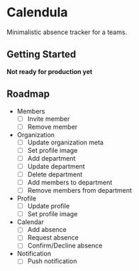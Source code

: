 # Calendula

Minimalistic absence tracker for a teams.

## Getting Started

**Not  ready for production yet**

## Roadmap

- Members
  - [ ] Invite member
  - [ ] Remove member
- Organization
  - [ ] Update organization meta
  - [ ] Set profile image
  - [ ] Add department
  - [ ] Update department
  - [ ] Delete department
  - [ ] Add members to department
  - [ ] Remove members from department
- Profile
  - [ ] Update profile
  - [ ] Set profile image
- Calendar
  - [ ] Add absence
  - [ ] Request absence
  - [ ] Confirm/Decline absence
- Notification
  - [ ] Push notification
